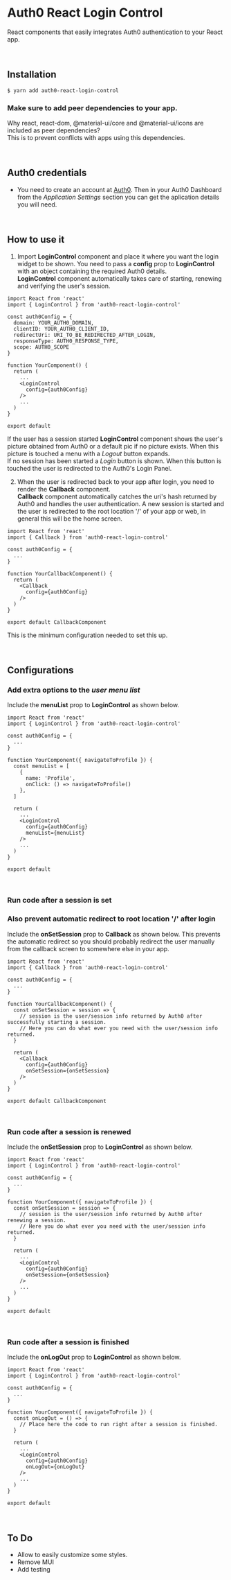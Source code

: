# Auth0 React Login Control
  
React components that easily integrates Auth0 authentication to your React app.  
  
&nbsp;
## Installation
```
$ yarn add auth0-react-login-control
```
  
### Make sure to add peer dependencies to your app.
Why react, react-dom, @material-ui/core and @material-ui/icons are included as peer dependencies?  
This is to prevent conflicts with apps using this dependencies.
  
&nbsp;
## Auth0 credentials
- You need to create an account at [Auth0](https://auth0.com/). Then in your Auth0 Dashboard from the *Application Settings* section you can get the aplication details you will need.
  
&nbsp;
## How to use it
1) Import **LoginControl** component and place it where you want the login widget to be shown. You need to pass a **config** prop to **LoginControl** with an object containing the required Auth0 details.  
**LoginControl** component automatically takes care of starting, renewing and verifying the user's session.
  
```
import React from 'react'
import { LoginControl } from 'auth0-react-login-control'

const auth0Config = {
  domain: YOUR_AUTH0_DOMAIN,
  clientID: YOUR_AUTH0_CLIENT_ID,
  redirectUri: URI_TO_BE_REDIRECTED_AFTER_LOGIN,
  responseType: AUTH0_RESPONSE_TYPE,
  scope: AUTH0_SCOPE
}

function YourComponent() {
  return (
    ...
    <LoginControl
      config={auth0Config}
    />
    ...
  )
}

export default
```
  
If the user has a session started **LoginControl** component shows the user's picture obtained from Auth0 or a default pic if no picture exists. When this picture is touched a menu with a *Logout* button expands.  
If no session has been started a *Login* button is shown. When this button is touched the user is redirected to the Auth0's Login Panel.
  
2) When the user is redirected back to your app after login, you need to render the **Callback** component.  
**Callback** component automatically catches the uri's hash returned by Auth0 and handles the user authentication. A new session is started and the user is redirected to the root location '/' of your app or web, in general this will be the home screen.
  
```
import React from 'react'
import { Callback } from 'auth0-react-login-control'

const auth0Config = {
  ...
}

function YourCallbackComponent() {
  return (
    <Callback
      config={auth0Config}
    />
  )
}

export default CallbackComponent
```
  
This is the minimum configuration needed to set this up.
  
&nbsp;
## Configurations
  
### Add extra options to the *user menu list*
Include the **menuList** prop to **LoginControl** as shown below.
  
```
import React from 'react'
import { LoginControl } from 'auth0-react-login-control'

const auth0Config = {
  ...
}

function YourComponent({ navigateToProfile }) {
  const menuList = [
    {
      name: 'Profile',
      onClick: () => navigateToProfile()
    },
  ]

  return (
    ...
    <LoginControl
      config={auth0Config}
      menuList={menuList}
    />
    ...
  )
}

export default
```
  
&nbsp;
### Run code after a session is set
### Also prevent automatic redirect to root location '/' after login
Include the **onSetSession** prop to **Callback** as shown below. This prevents the automatic redirect so you should probably redirect the user manually from the callback screen to somewhere else in your app.
  
```
import React from 'react'
import { Callback } from 'auth0-react-login-control'

const auth0Config = {
  ...
}

function YourCallbackComponent() {
  const onSetSession = session => {
    // session is the user/session info returned by Auth0 after successfully starting a session.
    // Here you can do what ever you need with the user/session info returned.
  }

  return (
    <Callback
      config={auth0Config}
      onSetSession={onSetSession}
    />
  )
}

export default CallbackComponent
```
  
&nbsp;
### Run code after a session is renewed
Include the **onSetSession** prop to **LoginControl** as shown below.
  
```
import React from 'react'
import { LoginControl } from 'auth0-react-login-control'

const auth0Config = {
  ...
}

function YourComponent({ navigateToProfile }) {
  const onSetSession = session => {
    // session is the user/session info returned by Auth0 after renewing a session.
    // Here you do what ever you need with the user/session info returned.
  }

  return (
    ...
    <LoginControl
      config={auth0Config}
      onSetSession={onSetSession}
    />
    ...
  )
}

export default
```
  
&nbsp;
### Run code after a session is finished
Include the **onLogOut** prop to **LoginControl** as shown below.
  
```
import React from 'react'
import { LoginControl } from 'auth0-react-login-control'

const auth0Config = {
  ...
}

function YourComponent({ navigateToProfile }) {
  const onLogOut = () => {
    // Place here the code to run right after a session is finished.
  }

  return (
    ...
    <LoginControl
      config={auth0Config}
      onLogOut={onLogOut}
    />
    ...
  )
}

export default
```
    
&nbsp;
## To Do

- Allow to easily customize some styles.
- Remove MUI
- Add testing